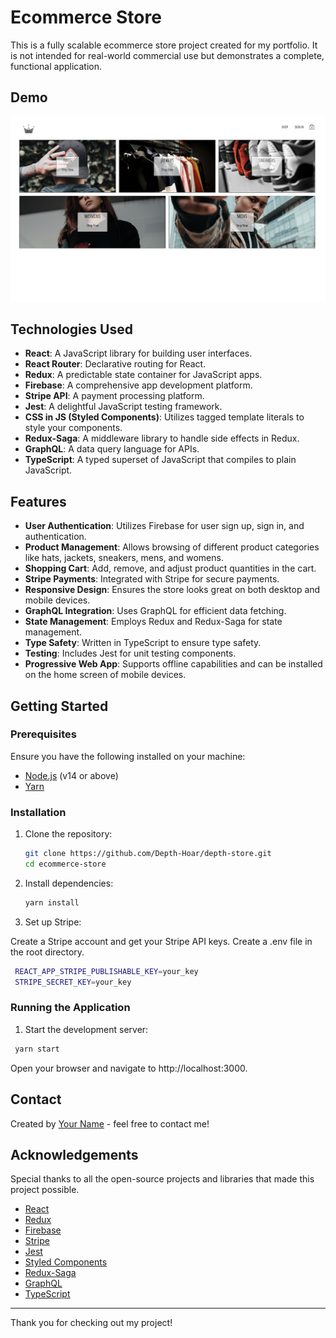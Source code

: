# Ecommerce Store

This is a fully scalable ecommerce store project created for my portfolio. It is not intended for real-world commercial use but demonstrates a complete, functional application.

## Demo

![Ecommerce Store Screenshot](./src/assets/EcommerceStore.png)

## Technologies Used

- **React**: A JavaScript library for building user interfaces.
- **React Router**: Declarative routing for React.
- **Redux**: A predictable state container for JavaScript apps.
- **Firebase**: A comprehensive app development platform.
- **Stripe API**: A payment processing platform.
- **Jest**: A delightful JavaScript testing framework.
- **CSS in JS (Styled Components)**: Utilizes tagged template literals to style your components.
- **Redux-Saga**: A middleware library to handle side effects in Redux.
- **GraphQL**: A data query language for APIs.
- **TypeScript**: A typed superset of JavaScript that compiles to plain JavaScript.

## Features

- **User Authentication**: Utilizes Firebase for user sign up, sign in, and authentication.
- **Product Management**: Allows browsing of different product categories like hats, jackets, sneakers, mens, and womens.
- **Shopping Cart**: Add, remove, and adjust product quantities in the cart.
- **Stripe Payments**: Integrated with Stripe for secure payments.
- **Responsive Design**: Ensures the store looks great on both desktop and mobile devices.
- **GraphQL Integration**: Uses GraphQL for efficient data fetching.
- **State Management**: Employs Redux and Redux-Saga for state management.
- **Type Safety**: Written in TypeScript to ensure type safety.
- **Testing**: Includes Jest for unit testing components.
- **Progressive Web App**: Supports offline capabilities and can be installed on the home screen of mobile devices.

## Getting Started

### Prerequisites

Ensure you have the following installed on your machine:

- [Node.js](https://nodejs.org/) (v14 or above)
- [Yarn](https://yarnpkg.com/)

### Installation

1. Clone the repository:
   ```bash
   git clone https://github.com/Depth-Hoar/depth-store.git
   cd ecommerce-store
   ```
2. Install dependencies:
   ```bash
   yarn install
   ```
3. Set up Stripe:

Create a Stripe account and get your Stripe API keys. Create a .env file in the root directory.

```bash
 REACT_APP_STRIPE_PUBLISHABLE_KEY=your_key
 STRIPE_SECRET_KEY=your_key
```

### Running the Application

1. Start the development server:

```bash
 yarn start
```

Open your browser and navigate to http://localhost:3000.

## Contact

Created by [Your Name](https://depthhoar.com/) - feel free to contact me!

## Acknowledgements

Special thanks to all the open-source projects and libraries that made this project possible.

- [React](https://reactjs.org/)
- [Redux](https://redux.js.org/)
- [Firebase](https://firebase.google.com/)
- [Stripe](https://stripe.com/)
- [Jest](https://jestjs.io/)
- [Styled Components](https://styled-components.com/)
- [Redux-Saga](https://redux-saga.js.org/)
- [GraphQL](https://graphql.org/)
- [TypeScript](https://www.typescriptlang.org/)

---

Thank you for checking out my project!
